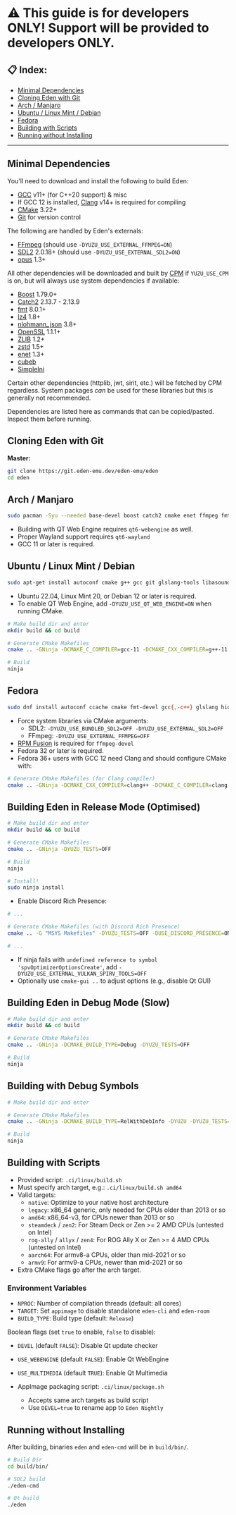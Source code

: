 # ⚠️ This guide is for developers ONLY! Support will be provided to developers ONLY.

## 📋 Index:

* [Minimal Dependencies](#minimal-dependencies)
* [Cloning Eden with Git](#cloning-eden-with-git)
* [Arch / Manjaro](#arch-manjaro)
* [Ubuntu / Linux Mint / Debian](#ubuntu-linux-mint-debian)
* [Fedora](#fedora)
* [Building with Scripts](#building-with-scripts)
* [Running without Installing](#running-without-installing)

---

## Minimal Dependencies

You'll need to download and install the following to build Eden:

* [GCC](https://gcc.gnu.org/) v11+ (for C++20 support) & misc
* If GCC 12 is installed, [Clang](https://clang.llvm.org/) v14+ is required for compiling
* [CMake](https://www.cmake.org/) 3.22+
* [Git](https://git-scm.com/) for version control

The following are handled by Eden's externals:

* [FFmpeg](https://ffmpeg.org/) (should use `-DYUZU_USE_EXTERNAL_FFMPEG=ON`)
* [SDL2](https://www.libsdl.org/download-2.0.php) 2.0.18+ (should use `-DYUZU_USE_EXTERNAL_SDL2=ON`)
* [opus](https://opus-codec.org/downloads/) 1.3+

All other dependencies will be downloaded and built by [CPM](https://github.com/cpm-cmake/CPM.cmake/) if `YUZU_USE_CPM` is on, but will always use system dependencies if available:

* [Boost](https://www.boost.org/users/download/) 1.79.0+
* [Catch2](https://github.com/catchorg/Catch2) 2.13.7 - 2.13.9
* [fmt](https://fmt.dev/) 8.0.1+
* [lz4](http://www.lz4.org) 1.8+
* [nlohmann\_json](https://github.com/nlohmann/json) 3.8+
* [OpenSSL](https://www.openssl.org/source/) 1.1.1+
* [ZLIB](https://www.zlib.net/) 1.2+
* [zstd](https://facebook.github.io/zstd/) 1.5+
* [enet](http://enet.bespin.org/) 1.3+
* [cubeb](https://github.com/mozilla/cubeb)
* [SimpleIni](https://github.com/brofield/simpleini)

Certain other dependencies (httplib, jwt, sirit, etc.) will be fetched by CPM regardless. System packages *can* be used for these libraries but this is generally not recommended.

Dependencies are listed here as commands that can be copied/pasted. Inspect them before running.

## Cloning Eden with Git

**Master:**

```bash
git clone https://git.eden-emu.dev/eden-emu/eden
cd eden
```

## Arch / Manjaro

```sh
sudo pacman -Syu --needed base-devel boost catch2 cmake enet ffmpeg fmt git glslang libzip lz4 mbedtls ninja nlohmann-json openssl opus qt6-base qt6-multimedia sdl2 zlib zstd zip unzip
```
* Building with QT Web Engine requires `qt6-webengine` as well.
* Proper Wayland support requires `qt6-wayland`
* GCC 11 or later is required.

## Ubuntu / Linux Mint / Debian

```sh
sudo apt-get install autoconf cmake g++ gcc git glslang-tools libasound2 libboost-context-dev libglu1-mesa-dev libhidapi-dev libpulse-dev libtool libudev-dev libxcb-icccm4 libxcb-image0 libxcb-keysyms1 libxcb-render-util0 libxcb-xinerama0 libxcb-xkb1 libxext-dev libxkbcommon-x11-0 mesa-common-dev nasm ninja-build qt6-base-private-dev libmbedtls-dev catch2 libfmt-dev liblz4-dev nlohmann-json3-dev libzstd-dev libssl-dev libavfilter-dev libavcodec-dev libswscale-dev pkg-config zlib1g-dev libva-dev libvdpau-dev qt6-tools-dev libzydis-dev zydis-tools libzycore-dev
```
* Ubuntu 22.04, Linux Mint 20, or Debian 12 or later is required.
* To enable QT Web Engine, add `-DYUZU_USE_QT_WEB_ENGINE=ON` when running CMake.

```sh
# Make build dir and enter
mkdir build && cd build

# Generate CMake Makefiles
cmake .. -GNinja -DCMAKE_C_COMPILER=gcc-11 -DCMAKE_CXX_COMPILER=g++-11

# Build
ninja
```

## Fedora

```sh
sudo dnf install autoconf ccache cmake fmt-devel gcc{,-c++} glslang hidapi-devel json-devel libtool libusb1-devel libzstd-devel lz4-devel nasm ninja-build openssl-devel pulseaudio-libs-devel qt6-linguist qt6-qtbase{-private,}-devel qt6-qtwebengine-devel qt6-qtmultimedia-devel speexdsp-devel wayland-devel zlib-devel ffmpeg-devel libXext-devel
```
* Force system libraries via CMake arguments:
  * SDL2: `-DYUZU_USE_BUNDLED_SDL2=OFF -DYUZU_USE_EXTERNAL_SDL2=OFF`
  * FFmpeg: `-DYUZU_USE_EXTERNAL_FFMPEG=OFF`
* [RPM Fusion](https://rpmfusion.org/) is required for `ffmpeg-devel`
* Fedora 32 or later is required.
* Fedora 36+ users with GCC 12 need Clang and should configure CMake with:
```sh
# Generate CMake Makefiles (for Clang compiler)
cmake .. -GNinja -DCMAKE_CXX_COMPILER=clang++ -DCMAKE_C_COMPILER=clang
```

## Building Eden in Release Mode (Optimised)

```bash
# Make build dir and enter
mkdir build && cd build

# Generate CMake Makefiles
cmake .. -GNinja -DYUZU_TESTS=OFF

# Build
ninja

# Install!
sudo ninja install
```

* Enable Discord Rich Presence:
```bash
# ...

# Generate CMake Makefiles (with Discord Rich Presence)
cmake .. -G "MSYS Makefiles" -DYUZU_TESTS=OFF -DUSE_DISCORD_PRESENCE=ON

# ...
```

* If ninja fails with `undefined reference to symbol 'spvOptimizerOptionsCreate'`, add `-DYUZU_USE_EXTERNAL_VULKAN_SPIRV_TOOLS=OFF`
* Optionally use `cmake-gui ..` to adjust options (e.g., disable Qt GUI)

## Building Eden in Debug Mode (Slow)

```bash
# Make build dir and enter
mkdir build && cd build

# Generate CMake Makefiles
cmake .. -GNinja -DCMAKE_BUILD_TYPE=Debug -DYUZU_TESTS=OFF

# Build
ninja
```

## Building with Debug Symbols

```bash
# Make build dir and enter

# Generate CMake Makefiles
cmake .. -GNinja -DCMAKE_BUILD_TYPE=RelWithDebInfo -DYUZU -DYUZU_TESTS=OFF

# Build
ninja
```

## Building with Scripts

* Provided script: `.ci/linux/build.sh`
* Must specify arch target, e.g.: `.ci/linux/build.sh amd64`
* Valid targets:
  * `native`: Optimize to your native host architecture
  * `legacy`: x86\_64 generic, only needed for CPUs older than 2013 or so
  * `amd64`: x86\_64-v3, for CPUs newer than 2013 or so
  * `steamdeck` / `zen2`: For Steam Deck or Zen >= 2 AMD CPUs (untested on Intel)
  * `rog-ally` / `allyx` / `zen4`: For ROG Ally X or Zen >= 4 AMD CPUs (untested on Intel)
  * `aarch64`: For armv8-a CPUs, older than mid-2021 or so
  * `armv9`: For armv9-a CPUs, newer than mid-2021 or so
* Extra CMake flags go after the arch target.

### Environment Variables

* `NPROC`: Number of compilation threads (default: all cores)
* `TARGET`: Set `appimage` to disable standalone `eden-cli` and `eden-room`
* `BUILD_TYPE`: Build type (default: `Release`)

Boolean flags (set `true` to enable, `false` to disable):

* `DEVEL` (default `FALSE`): Disable Qt update checker

* `USE_WEBENGINE` (default `FALSE`): Enable Qt WebEngine

* `USE_MULTIMEDIA` (default `TRUE`): Enable Qt Multimedia

* AppImage packaging script: `.ci/linux/package.sh`

  * Accepts same arch targets as build script
  * Use `DEVEL=true` to rename app to `Eden Nightly`

## Running without Installing

After building, binaries `eden` and `eden-cmd` will be in `build/bin/`.

```bash
# Build Dir
cd build/bin/

# SDL2 build
./eden-cmd

# Qt build
./eden
```
